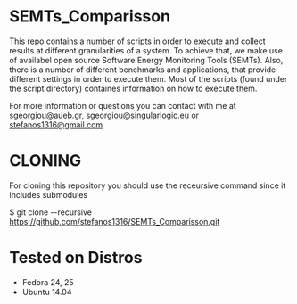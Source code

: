 # SEMTs_Comparisson

This repo contains a number of scripts in order to execute and collect results at different granularities of a system. 
To achieve that, we make use of availabel open source Software Energy Monitoring Tools (SEMTs).
Also, there is a number of different benchmarks and applications, that provide different settings in order to execute them. 
Most of the scripts (found under the script directory) containes information on how to execute them.

For more information or questions you can contact with me at <sgeorgiou@aueb.gr>, <sgeorgiou@singularlogic.eu> or <stefanos1316@gmail.com>

# CLONING
For cloning this repository you should use the receursive command since it includes submodules

$ git clone --recursive https://github.com/stefanos1316/SEMTs_Comparisson.git

# Tested on Distros

* Fedora 24, 25
* Ubuntu 14.04
